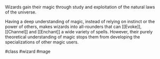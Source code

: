 Wizards gain their magic through study and exploitation of the natural laws of the universe. 

Having a deep understanding of magic, instead of relying on instinct or the power of others, makes wizards into all-rounders that can [[Evoke]], [[Channel]] and [[Enchant]] a wide variety of spells. However, their purely theoretical understanding of magic stops them from developing the specializations of other magic users.

#class #wizard #mage